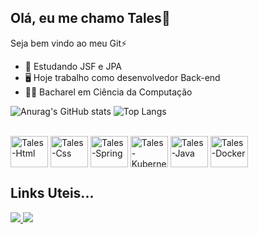 ## Olá, eu me chamo Tales👋
Seja bem vindo ao meu Git⚡

- 📒 Estudando JSF e JPA
- 🖥️ Hoje trabalho como desenvolvedor Back-end
- 🧑‍🎓 Bacharel em Ciência da Computação

![Anurag's GitHub stats](https://github-readme-stats.vercel.app/api?username=TallesCostta&theme=gotham&hide=contribs,prs&count_private=true&show_icons=true)
![Top Langs](https://github-readme-stats.vercel.app/api/top-langs/?username=TallesCostta&langs_count=8&layout=compact&theme=gotham)

<div style="display: inline_block"><br>
  <img align="center" alt="Tales-Html" height="50" width="60" src="https://cdn.jsdelivr.net/gh/devicons/devicon/icons/html5/html5-original.svg">
  <img align="center" alt="Tales-Css" height="50" width="60" src="https://cdn.jsdelivr.net/gh/devicons/devicon/icons/css3/css3-original.svg">
  <img align="center" alt="Tales-Spring" height="50" width="60" src="https://cdn.jsdelivr.net/gh/devicons/devicon/icons/spring/spring-original.svg">
  <img align="center" alt="Tales-Kubernets" height="50" width="60" src="https://cdn.jsdelivr.net/gh/devicons/devicon/icons/kubernetes/kubernetes-plain.svg">
  <img align="center" alt="Tales-Java" height="50" width="60" src="https://cdn.jsdelivr.net/gh/devicons/devicon/icons/java/java-original.svg">
  <img align="center" alt="Tales-Docker" height="50" width="60" src="https://cdn.jsdelivr.net/gh/devicons/devicon/icons/docker/docker-original.svg">
</div>

## Links Uteis...

<div> 
  <a href="mailto:tallescosttapaiva@gmail.com?subject="Olá, Prazer em te encontrar por aqui!"><img src="https://img.shields.io/badge/-Gmail-%23333?style=for-the-badge&logo=gmail&logoColor=white" target="_blank"</a>
  <a href="https://www.linkedin.com/in/tales-costa-7bb28b103" target="_blank"><img src="https://img.shields.io/badge/-LinkedIn-%230077B5?style=for-the-badge&logo=linkedin&logoColor=white" target="_blank"></a>   
</div>
 
